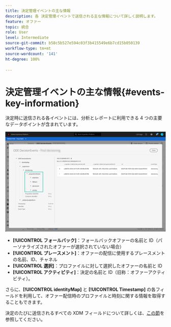 ```yaml
---
title: 決定管理イベントの主な情報
description: 各 決定管理イベントで送信される主な情報について詳しく説明します。
feature: オファー
topic: 統合
role: User
level: Intermediate
source-git-commit: b58c5b527e594c03f3b415549e6b7cd15b050139
workflow-type: tm+mt
source-wordcount: '141'
ht-degree: 100%

---
```


# 決定管理イベントの主な情報{#events-key-information}

決定時に送信される各イベントには、分析とレポートに利用できる 4 つの主要なデータポイントが含まれています。

![](../../assets/events-dataset-preview.png)

* **[!UICONTROL フォールバック]**：フォールバックオファーの名前と ID（パーソナライズされたオファーが選択されていない場合）
* **[!UICONTROL プレースメント]**：オファーの配信に使用するプレースメントの名前、ID、チャネル
* **[!UICONTROL 選択]**：プロファイルに対して選択したオファーの名前と ID
* **[!UICONTROL アクティビティ]**：決定の名前と ID（旧称：オファーアクティビティ）。

さらに、**[!UICONTROL identityMap]** と **[!UICONTROL Timestamp]** の各フィールドを利用して、オファー配信時のプロファイルと時刻に関する情報を取得することもできます。

決定のたびに送信されるすべての XDM フィールドについて詳しくは、[この節](xdm-fields.md)を参照してください。
